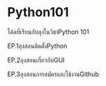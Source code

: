 # Python101
โค้ดที่เรียนกับลุงในวิชาPython 101


EP.1ลุงสอนติดตั้งPython

EP.2ลุงสอนเกี่ยวกับGUI

EP.3ลุงสอนการสมัครและใช้งานGithub

